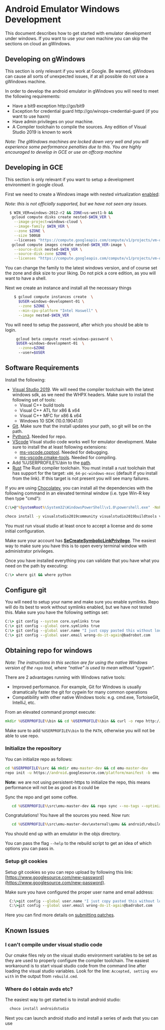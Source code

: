# Android Emulator Windows Development

This document describes how to get started with emulator development under windows.
If you want to use your own machine you can skip the sections on cloud an gWindows.

## Developing on gWindows

This section is only relevant if you work at Google. Be warned, gWindows can cause
all sorts of unexpected issues, if at all possible do not use a gWindows machine.

In order to develop the android emulator in gWindows you will need to meet the
following requirements:

- Have a bit9 exception http://go/bit9
- Exception for credential guard http://go/winops-credential-guard (if you
  want to use haxm)
- Have admin privileges on your machine.
- A Compiler toolchain to compile the sources. Any edition of Visual Studio
  2019 is known to work

_Note: The gWindows machines are locked down very well and you will experience
some performance penalties due to this. You are highly encouraged to develop in GCE or
use an offcorp machine_

## Developing in GCE

This section is only relevant if you want to setup a development environment in google
cloud.

First we need to create a Windows image with nested virtualization [enabled](https://cloud.google.com/compute/docs/instances/enable-nested-virtualization-vm-instances):

_Note: this is not officially supported, but we have not seen any issues._

```sh
  $ WIN_VER=windows-2012-r2 && ZONE=us-west1-b &&
   gcloud compute disks create nested-$WIN_VER \
    --image-project=windows-cloud \
    --image-family $WIN_VER \
    --zone $ZONE \
    --size 500GB
    --licenses "https://compute.googleapis.com/compute/v1/projects/vm-options/global/licenses/enable-vmx" &&
   gcloud compute images create nested-$WIN_VER-image \
    --source-disk nested-$WIN_VER \
    --source-disk-zone $ZONE \
    --licenses "https://compute.googleapis.com/compute/v1/projects/vm-options/global/licenses/enable-vmx"
```

You can change the family to the latest windows version, and of course set the zone and disk size to your liking. Do not pick a core edition, as you will want to have a shell.

Next we create an instance and install all the necessary things

```sh
    $ gcloud compute instances create  \
      $USER-windows-development-01 \
      --zone $ZONE \
      --min-cpu-platform "Intel Haswell" \
      --image nested-$WIN_VER
```

You will need to setup the password, after which you should be able to login.

```sh
     gcloud beta compute reset-windows-password \
     $USER-windows-development-01  \
      --zone=$ZONE
      --user=$USER
```

## Software Requirements

Install the following:

- [Visual Studio 2019](https://visualstudio.microsoft.com/downloads/). We will
  need the compiler toolchain with the latest windows sdk, as we need the WHPX
  headers. Make sure to install the following set of tools:
  - Visual C++ build tools
  - Visual C++ ATL for x86 & x64
  - Visual C++ MFC for x86 & x64
  - Windows 10 SDK (10.0.19041.0)
- [Git](https://git-scm.com/downloads). Make sure that the install updates your
  path, so git will be on the path.
- [Python3](https://www.python.org/downloads/windows/). Needed for repo.
- [VScode](https://code.visualstudio.com/) Visual studio code works well for
  emulator development. Make sure to install the at least following extensions:
  - [ms-vscode.cpptool](https://marketplace.visualstudio.com/items?itemName=ms-vscode.cpptools).
    Needed for debugging.
  - [ms-vscode.cmake-tools](https://marketplace.visualstudio.com/items?itemName=ms-vscode.cmake-tools).
    Needed for compiling.
- Add %USERPROFILE%\bin to the
  [path](https://www.windows-commandline.com/set-path-command-line/).
- [Rust](https://www.rust-lang.org/tools/install) The Rust compiler toolchain. You must install a rust toolchain that
  has support for the target: `x86_64-pc-windows-msvc` (default if you install from the link). If this target is not
  present you will see many failures.

If you are using [Chocolatey](https://chocolatey.org/), you can install all the
dependencies with the following command in an elevated terminal window (i.e.
type Win-R key then type "cmd"):

```bat
C:\>@"%SystemRoot%\System32\WindowsPowerShell\v1.0\powershell.exe" -NoProfile -InputFormat None -ExecutionPolicy Bypass -Command " [System.Net.ServicePointManager]::SecurityProtocol = 3072; iex ((New-Object System.Net.WebClient).DownloadString('https://chocolatey.org/install.ps1'))" && SET "PATH=%PATH%;%ALLUSERSPROFILE%\chocolatey\bin"

choco install -y visualstudio2019community visualstudio2019buildtools visualstudio2019-workload-python curl visualstudio2019-workload-nativedesktop visualstudio2019-workload-vctools visualstudio2022-workload-python git vscode python3
```

You must run visual studio at least once to accept a license and do some initial configuration.

Make sure your account has
**[SeCreateSymbolicLinkPrivilege](https://security.stackexchange.com/questions/10194/why-do-you-have-to-be-an-admin-to-create-a-symlink-in-windows)**.
The easiest way to make sure you have this is to open every terminal window
with administrator privileges.

Once you have installed everything you can validate that you have what you need on the path by executing:

```bat
C:\> where git && where python
```

## Configure git

You will need to setup your name and make sure you enable symlinks. Repo will
do its best to work without symlinks enabled, but we have not tested this. Make
sure you have the following settings set:

```bat
C:\> git config --system core.symlinks true
C:\> git config --global core.symlinks true
C:\> git config --global user.name "I just copy pasted this without looking"
C:\> git config --global user.email wrong-do-it-again@badrobot.com
```

## Obtaining repo for windows

_Note: The instructions in this section are for using the native Windows
version of the `repo` tool, where "native" is used to mean without "cygwin"._

There are 2 advantages running with Windows native tools:

- Improved performance. For example, Git for Windows is usually dramatically
  faster the git for cygwin for many common operations
- Compatibility with other native Windows tools: e.g. cmd.exe, TortoiseGit,
  IntelliJ, etc.

From an elevated command prompt execute:

```bat
mkdir %USERPROFILE%\bin && cd %USERPROFILE%\bin && curl -o repo http://storage.googleapis.com/git-repo-downloads/repo && echo @call python %~dp0repo %* > %USERPROFILE%/bin/repo.cmd
```

Make sure to add `%USERPROFILE%\bin` to the `PATH`, otherwise you will not
be able to use repo.

### Initialize the repository

You can initialize repo as follows:

```bat
cd %USERPROFILE%\src && mkdir emu-master-dev && cd emu-master-dev
repo init -u https://android.googlesource.com/platform/manifest -b emu-master-dev
```

**Note:** we are not using persistent-https to initialize the repo, this means
performance will not be as good as it could be

Sync the repo and get some coffee.

```bat
   cd %USERPROFILE%\src\emu-master-dev && repo sync --no-tags --optimized-fetch --prune
```

Congratulations! You have all the sources you need. Now run:

```bat
   cd %USERPROFILE%\src\emu-master-dev\external\qemu && android\rebuild
```

You should end up with an emulator in the objs directory.

You can pass the flag `--help` to the rebuild script to get an idea of which options you can pass in.

### Setup git cookies

Setup git cookies so you can repo upload by following this link:
[https://www.googlesource.com/new-password](https://www.googlesource.com/new-password).

Make sure you have configured the proper user name and email address:

```bat
  C:\>git config --global user.name "I just copy pasted this without looking"
  C:\>git config --global user.email wrong-do-it-again@badrobot.com
```

Here you can find more details on [submitting patches](https://gerrit.googlesource.com/git-repo/+/refs/heads/master/SUBMITTING_PATCHES.md).

## Known Issues

### I can't compile under visual studio code

Our cmake files rely on the visual studio environment variables to be set as
they are used to properly configure the compiler toolchain.
The easiest workaround is to start visual studio code from the command line
after loading the visual studio variables. Look for the line: `Accepted, setting env with` in the output from `rebuild.cmd`.

### Where do I obtain avds etc?

The easiest way to get started is to install android studio:

```bat
  choco install androidstudio
```

Next you can launch android studio and install a series of avds that you can use